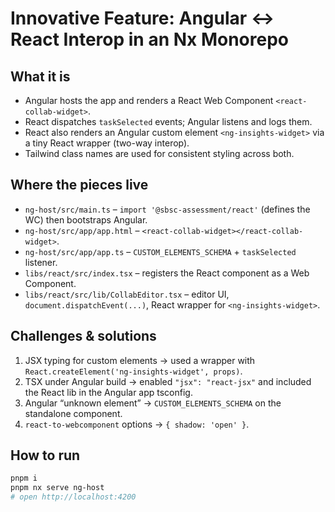 # Innovative Feature: Angular ↔ React Interop in an Nx Monorepo

## What it is
- Angular hosts the app and renders a React Web Component `<react-collab-widget>`.
- React dispatches `taskSelected` events; Angular listens and logs them.
- React also renders an Angular custom element `<ng-insights-widget>` via a tiny React wrapper (two-way interop).
- Tailwind class names are used for consistent styling across both.

## Where the pieces live
- `ng-host/src/main.ts` – `import '@sbsc-assessment/react'` (defines the WC) then bootstraps Angular.
- `ng-host/src/app/app.html` – `<react-collab-widget></react-collab-widget>`.
- `ng-host/src/app/app.ts` – `CUSTOM_ELEMENTS_SCHEMA` + `taskSelected` listener.
- `libs/react/src/index.tsx` – registers the React component as a Web Component.
- `libs/react/src/lib/CollabEditor.tsx` – editor UI, `document.dispatchEvent(...)`, React wrapper for `<ng-insights-widget>`.

## Challenges & solutions
1) JSX typing for custom elements → used a wrapper with `React.createElement('ng-insights-widget', props)`.
2) TSX under Angular build → enabled `"jsx": "react-jsx"` and included the React lib in the Angular app tsconfig.
3) Angular “unknown element” → `CUSTOM_ELEMENTS_SCHEMA` on the standalone component.
4) `react-to-webcomponent` options → `{ shadow: 'open' }`.

## How to run
```bash
pnpm i
pnpm nx serve ng-host
# open http://localhost:4200


